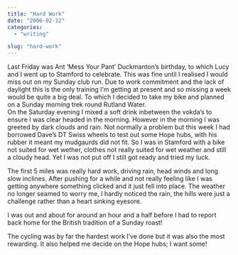 ```yaml
---
title: "Hard Work"
date: "2006-02-12"
categories: 
  - "writing"

slug: "hard-work"
---
```


Last Friday was Ant ‘Mess Your Pant’ Duckmanton’s birthday, to which Lucy and I went up to Stamford to celebrate. This was fine until I realised I would miss out on my Sunday club run. Due to work commitment and the lack of daylight this is the only training I’m getting at present and so missing a week would be quite a big deal. To which I decided to take my bike and planned on a Sunday morning trek round Rutland Water.  
On the Saturday evening I mixed a soft drink inbetween the vokda’s to ensure I was clear headed in the morning. However in the morning I was greeted by dark clouds and rain. Not normally a problem but this week I had borrowed Dave’s DT Swiss wheels to test out some Hope hubs, with his rubber it meant my mudgaurds did not fit. So I was in Stamford with a bike not suited for wet wether, clothes not really suited for wet weather and still a cloudy head. Yet I was not put off I still got ready and tried my luck.

The first 5 miles was really hard work, driving rain, head winds and long slow inclines. After pushing for a while and not really feeling like I was getting anywhere something clicked and it just fell into place. The weather no longer seamed to worry me, I hardly noticed the rain, the hills were just a challenge rather than a heart sinking eyesore.

I was out and about for around an hour and a half before I had to report back home for the British tradition of a Sunday roast!

The cycling was by far the hardest work I’ve done but it was also the most rewarding. It also helped me decide on the Hope hubs; I want some!

